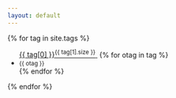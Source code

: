 ```yaml
---
layout: default
---
```



<div class="well">
    {% for tag in site.tags %}
        <ul>
            <a href="{{site.baseurl}}/tags?tag={{tag[0] | cgi}}" title="{{ tag[0] }}">{{ tag[0] }}<sup>{{ tag[1].size }}</sup>&nbsp;</a>
            {% for otag in tag %}
                <li><small>{{ otag }}</small></li>
            {% endfor %}
        </ul>
    {% endfor %}
</div>

